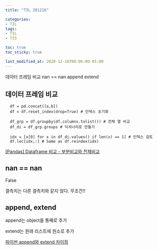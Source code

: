 ```yaml
---
title: "TIL 201216"

categories:
- TIL
tags:
- TIL
- TIS

toc: true
toc_sticky: true

last_modified_at: 2020-12-16T08:06:00-05:00
---
```

데이터 프레임 비교 nan == nan append extend

## 데이터 프레임 비교

      df = pd.concat([a,b])
      df = df.reset_index(drop=True) # 인덱스 초기화

      df_grp = df.groupby(df.columns.tolist()) # 전체 열 비교
      df_di = df_grp.groups # 딕셔너리로 만들기 

      idx = [x[0] for x in df_di.values() if len(x) == 1] # 인덱스 검토
      df.loc[idx,:] # Same as df.reindex(idx)


[\[Pandas\] Dataframe 비교 - 부분비교와 전체비교](https://bio-info.tistory.com/25)

## nan == nan

False

결측치는 다른 결측치와 같지 않다. 무조건!!

## append, extend

append는 object를 통째로 추가

extend는 원래 리스트에 원소로 추가

[파이썬 append와 extend 차이점](https://wangkisa.tistory.com/41)
